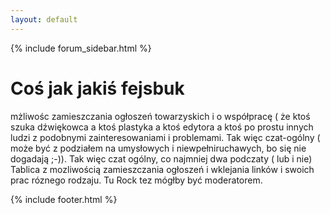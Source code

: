 ```yaml
---
layout: default
---
```


{% include forum_sidebar.html %}

  <div class="w3-row w3-padding-64">
    <div class="w3-twothird w3-container">
      <h1 class="w3-text-teal">Coś jak jakiś fejsbuk</h1>
      <p>mżliwośc zamieszczania ogłoszeń towarzyskich i o współpracę ( że ktoś szuka dźwiękowca a ktoś plastyka a ktoś edytora a ktoś po prostu innych ludzi z podobnymi zainteresowaniami i problemami. Tak więc czat-ogólny ( może być z podziałem na umysłowych i niewpełniruchawych, bo się nie dogadają ;-)). Tak więc czat ogólny, co najmniej dwa podczaty ( lub i nie) Tablica z mozliwością zamieszczania ogłoszeń i wklejania linków i swoich prac róznego rodzaju. Tu Rock tez mógłby być moderatorem.</p>
    </div>
  </div>


 {% include footer.html %}
<!-- END MAIN -->
</div>
